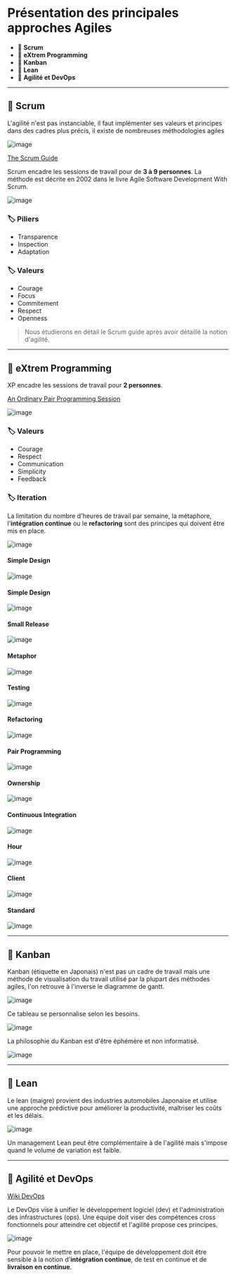 # Présentation des principales approches Agiles

*  🔖 **Scrum**
*  🔖 **eXtrem Programming**
*  🔖 **Kanban**
*  🔖 **Lean**
*  🔖 **Agilité et DevOps**

___

## 📑 Scrum

L'agilité n'est pas instanciable, il faut implémenter ses valeurs et principes dans des cadres plus précis, il existe de nombreuses méthodologies agiles

![image](https://raw.githubusercontent.com/seeren-training/Agile/master/wiki/resources/02/01-Agile-distribution.png)

[The Scrum Guide](https://www.scrum.org/resources/scrum-guide?gclid=CjwKCAjwte71BRBCEiwAU_V9hwM5usG59GkN4f7sfAAm99sDgs5Tis2_Aukm-Tb74cXZDKe8wH-TIRoC_psQAvD_BwE)

Scrum encadre les sessions de travail pour de **3 à 9 personnes**. La méthode est décrite en 2002 dans le livre Agile Software Development With Scrum.

![image ](https://raw.githubusercontent.com/seeren-training/Agile/master/wiki/resources/02/02-Scrum-overview.png)

### 🏷️ **Piliers**

* Transparence
* Inspection
* Adaptation

### 🏷️ **Valeurs**

* Courage
* Focus
* Commitement
* Respect
* Openness

> Nous étudierons en détail le Scrum guide après avoir détaillé la notion d'agilité.
___

## 📑 eXtrem Programming

XP encadre les sessions de travail pour **2 personnes**.

[An Ordinary Pair Programming Session](https://www.youtube.com/watch?v=PdKup_ybJro)

![image ](https://raw.githubusercontent.com/seeren-training/Agile/master/wiki/resources/02/03-XP-Overview.jpg)

### 🏷️ **Valeurs**

* Courage
* Respect
* Communication
* Simplicity
* Feedback

### 🏷️ **Iteration**

La limitation du nombre d'heures de travail par semaine, la métaphore, l'**intégration continue** ou le **refactoring** sont des principes qui doivent être mis en place.

![image ](https://raw.githubusercontent.com/seeren-training/Agile/master/wiki/resources/02/04-XP.jpg)

#### Simple Design

![image ](https://raw.githubusercontent.com/seeren-training/Agile/master/wiki/resources/02/simple-design.jpg)

#### Simple Design

![image ](https://raw.githubusercontent.com/seeren-training/Agile/master/wiki/resources/02/simple-design.jpg)

#### Small Release

![image ](https://raw.githubusercontent.com/seeren-training/Agile/master/wiki/resources/02/small-release.jpg)

#### Metaphor

![image ](https://raw.githubusercontent.com/seeren-training/Agile/master/wiki/resources/02/metaphor.jpg)

#### Testing

![image ](https://raw.githubusercontent.com/seeren-training/Agile/master/wiki/resources/02/testing.jpg)

#### Refactoring

![image ](https://raw.githubusercontent.com/seeren-training/Agile/master/wiki/resources/02/refactoring.jpg)

#### Pair Programming

![image](https://raw.githubusercontent.com/seeren-training/Agile/master/wiki/resources/02/pair-programming.jpg)

#### Ownership

![image](https://raw.githubusercontent.com/seeren-training/Agile/master/wiki/resources/02/ownership.jpg)

#### Continuous Integration

![image](https://raw.githubusercontent.com/seeren-training/Agile/master/wiki/resources/02/integration-continue.jpg)

#### Hour

![image](https://raw.githubusercontent.com/seeren-training/Agile/master/wiki/resources/02/hour.jpg)

#### Client

![image](https://raw.githubusercontent.com/seeren-training/Agile/master/wiki/resources/02/client.jpg)

#### Standard

![image](https://raw.githubusercontent.com/seeren-training/Agile/master/wiki/resources/02/standard.jpg)

___

## 📑 Kanban

Kanban (étiquette en Japonais) n'est pas un cadre de travail mais une méthode de visualisation du travail utilisé par la plupart des méthodes agiles, l'on retrouve à l'inverse le diagramme de gantt.

![image ](https://raw.githubusercontent.com/seeren-training/Agile/master/wiki/resources/02/05-Kanban.jpg)

Ce tableau se personnalise selon les besoins.

![image ](https://raw.githubusercontent.com/seeren-training/Agile/master/wiki/resources/02/06-Kanban-custom.jpg)

La philosophie du Kanban est d'être éphémère et non informatisé.

![image ](https://raw.githubusercontent.com/seeren-training/Agile/master/wiki/resources/02/07-Kanban-exemple.jpg)

___

## 📑 Lean

Le lean (maigre) provient des industries automobiles Japonaise et utilise une approche prédictive pour améliorer la productivité, maîtriser les coûts et les délais.

![image ](https://raw.githubusercontent.com/seeren-training/Agile/master/wiki/resources/02/08-Lean.jpg)

Un management Lean peut être complémentaire à de l'agilité mais s'impose quand le volume de variation est faible.

___

## 📑 Agilité et DevOps

[Wiki DevOps](https://github.com/seeren-training/DevOps/wiki/01)

Le DevOps vise à unifier le développement logiciel (dev) et l'administration des infrastructures (ops). Une équipe doit viser des compétences cross fonctionnels pour atteindre cet objectif et l'agilité propose ces principes.

![image ](https://raw.githubusercontent.com/seeren-training/Agile/master/wiki/resources/02/09-Agile-devOps.jpg)

Pour pouvoir le mettre en place, l'équipe de développement doit être sensible à la notion d'**intégration continue**, de test en continue et de **livraison en continue**.